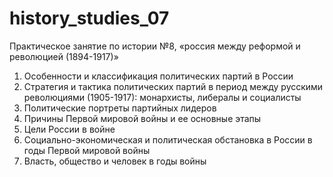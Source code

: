# history_studies_07

Практическое занятие по истории №8, «россия между реформой и революцией (1894-1917)»

1. Особенности и классификация политических партий в России
2. Стратегия и тактика политических партий в период между русскими революциями (1905-1917): монархисты, либералы и социалисты
3. Политические портреты партийных лидеров
4. Причины Первой мировой войны и ее основные этапы
5. Цели России в войне
6. Социально-экономическая и политическая обстановка в России в годы Первой мировой войны
7. Власть, общество и человек в годы войны
